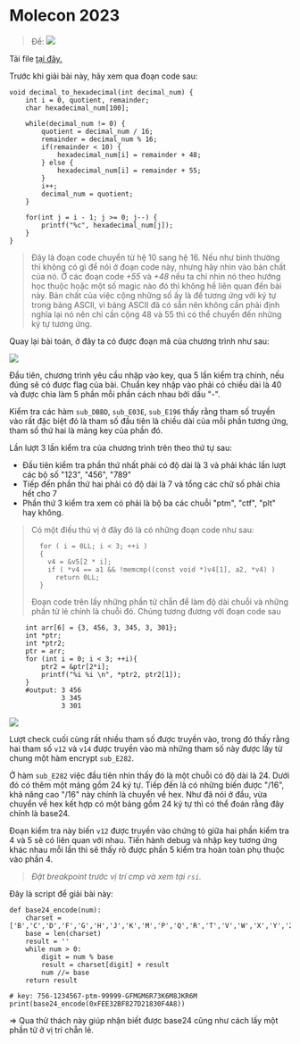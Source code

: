 # Molecon 2023

> Đề:
> ![](https://hackmd.io/_uploads/B1el0V2Sn.png)

Tải file [tại đây.](https://github.com/Okoonzz/07.-Rev/blob/File/produc_key_check.zip)

Trước khi giải bài này, hãy xem qua đoạn code sau:

```
void decimal_to_hexadecimal(int decimal_num) {
    int i = 0, quotient, remainder;
    char hexadecimal_num[100];

    while(decimal_num != 0) {
        quotient = decimal_num / 16;
        remainder = decimal_num % 16;
        if(remainder < 10) {
            hexadecimal_num[i] = remainder + 48; 
        } else {
            hexadecimal_num[i] = remainder + 55; 
        }
        i++;
        decimal_num = quotient;
    }

    for(int j = i - 1; j >= 0; j--) {
        printf("%c", hexadecimal_num[j]);
    }
}
```
> Đây là đoạn code chuyển từ hệ 10 sang hệ 16. Nếu như bình thường thì không có gì để nói ở đoạn code này, nhưng hãy nhìn vào bản chất của nó. Ở các đoạn code *+55*  và *+48* nếu ta chỉ nhìn nó theo hướng học thuộc hoặc một số magic nào đó thì không hề liên quan đến bài này. Bản chất của việc cộng những số ấy là để tương ứng với ký tự trong bảng ASCII, vì bảng ASCII đã có sẵn nên không cần phải định nghĩa lại nó nên chỉ cần cộng 48 và 55 thì có thể chuyển đến những ký tự tương ứng.

Quay lại bài toán, ở đây ta có được đoạn mã của chương trình như sau:

![](https://hackmd.io/_uploads/B1y9kIhSh.png)

Đầu tiên, chương trình yêu cầu nhập vào key, qua 5 lần kiểm tra chính, nếu đúng sẽ có được flag của bài. Chuẩn key nhập vào phải có chiều dài là 40 và được chia làm 5 phần mỗi phần cách nhau bởi dấu "-".

Kiểm tra các hàm `sub_DBBD`, `sub_E03E`, `sub_E196` thấy rằng tham số truyền vào rất đặc biệt đó là tham số đầu tiên là chiều dài của mỗi phần tương ứng, tham số thứ hai là mảng key của phần đó.

Lần lượt 3 lần kiểm tra của chương trình trên theo thứ tự sau:
* Đầu tiên kiểm tra phần thứ nhất phải có độ dài là 3 và phải khác lần lượt các bộ số "123", "456", "789"
* Tiếp đến phần thứ hai phải có độ dài là 7 và tổng các chữ số phải chia hết cho 7
* Phần thứ 3 kiểm tra xem có phải là bộ ba các chuỗi "ptm", "ctf", "plt" hay không.
> Có một điều thú vị ở đây đó là có những đoạn code như sau:
> ```
>   for ( i = 0LL; i < 3; ++i )
>   {
>     v4 = &v5[2 * i];
>     if ( *v4 == a1 && !memcmp((const void *)v4[1], a2, *v4) )
>       return 0LL;
>   }
> ```
> Đoạn code trên lấy những phần tử chẵn để làm độ dài chuỗi và những phần tử lẻ chính là chuỗi đó. Chúng tương đương với đoạn code sau 

```
    int arr[6] = {3, 456, 3, 345, 3, 301};
    int *ptr;
    int *ptr2;
    ptr = arr;
    for (int i = 0; i < 3; ++i){
        ptr2 = &ptr[2*i];
        printf("%i %i \n", *ptr2, ptr2[1]);
    }
    #output: 3 456 
             3 345
             3 301
```

![](https://hackmd.io/_uploads/SkGcOsl82.png)

Lượt check cuối cùng rất nhiều tham số được truyền vào, trong đó thấy rằng hai tham số `v12` và `v14` được truyền vào mà những tham số này được lấy từ chung một hàm encrypt `sub_E282`.

Ở hàm `sub_E282` việc đầu tiên nhìn thấy đó là một chuỗi có độ dài là 24. Dưới đó có thêm một mảng gồm 24 ký tự. Tiếp đến là có những biến được "/16", khả năng cao "/16" này chính là chuyển về hex. Như đã nói ở đầu, vừa chuyển về hex kết hợp có một bảng gồm 24 ký tự thì có thể đoán rằng đây chính là base24.

Đoạn kiểm tra này biến `v12` được truyền vào chứng tỏ giữa hai phần kiểm tra 4 và 5 sẽ có liên quan với nhau. Tiến hành debug và nhập key tương ứng khác nhau mỗi lần thì sẽ thấy rõ được phần 5 kiểm tra hoàn toàn phụ thuộc vào phần 4.

> *Đặt breakpoint trước vị trí cmp và xem tại `rsi`.*

Đây là script để giải bài này:

```
def base24_encode(num):
    charset = ['B','C','D','F','G','H','J','K','M','P','Q','R','T','V','W','X','Y','2','3','4','6','7','8','9']
    base = len(charset)
    result = ''
    while num > 0:
        digit = num % base
        result = charset[digit] + result
        num //= base
    return result

# key: 756-1234567-ptm-99999-GFMGM6R73K6M8JKR6M
print(base24_encode(0xFEE32BF827D21830F4A8))
```

=> Qua thử thách này giúp nhận biết được base24 cũng như cách lấy một phần tử ở vị trí chẵn lẻ.
